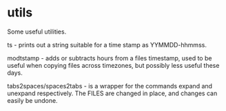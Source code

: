 # utils
Some useful utilities.

ts - prints out a string suitable for a time stamp as YYMMDD-hhmmss.

modtstamp - adds or subtracts hours from a files timestamp, used to be
    useful when copying files across timezones, but possibly less
    useful these days.

tabs2spaces/spaces2tabs - is a wrapper for the commands expand and unexpand
    respectively.  The FILES are changed in place, and changes can easily
    be undone.

